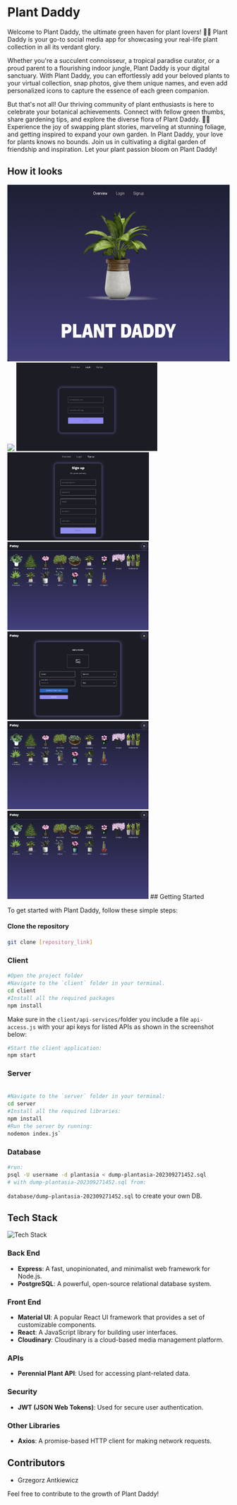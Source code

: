 # Plant Daddy

Welcome to Plant Daddy, the ultimate green haven for plant lovers! 🌿🌸 Plant Daddy is your go-to social media app for showcasing your real-life plant collection in all its verdant glory.

Whether you're a succulent connoisseur, a tropical paradise curator, or a proud parent to a flourishing indoor jungle, Plant Daddy is your digital sanctuary. With Plant Daddy, you can effortlessly add your beloved plants to your virtual collection, snap photos, give them unique names, and even add personalized icons to capture the essence of each green companion.

But that's not all! Our thriving community of plant enthusiasts is here to celebrate your botanical achievements. Connect with fellow green thumbs, share gardening tips, and explore the diverse flora of Plant Daddy. 🌼🌱 Experience the joy of swapping plant stories, marveling at stunning foliage, and getting inspired to expand your own garden. In Plant Daddy, your love for plants knows no bounds. Join us in cultivating a digital garden of friendship and inspiration. Let your plant passion bloom on Plant Daddy!

## How it looks
<img src='screens/Screenshot 2023-10-25 at 14.56.01.png' height=400> 
<img src='screens/service_popup.png' height=200> <img src='screens/Screenshot 2023-10-25 at 14.56.27.png' height=200> <img src='screens/Screenshot 2023-10-25 at 14.56.39.png' height=200> 


<img src='screens/Screenshot 2023-10-25 at 14.56.56.png' height=200>
<img src='screens/Screenshot 2023-10-25 at 14.57.09.png' height=200>
<img src='screens/Screenshot 2023-10-25 at 14.56.56.png' height=200>
<img src='screens/Screenshot 2023-10-25 at 14.56.56.png' height=200>
## Getting Started

To get started with Plant Daddy, follow these simple steps:

#### Clone the repository

```bash
git clone [repository_link]
```

### Client

```bash
#Open the project folder
#Navigate to the `client` folder in your terminal.
cd client
#Install all the required packages
npm install
```

Make sure in the `client/api-services/`folder you include a file `api-access.js` with your api keys for listed APIs as shown in the screenshot below:

```bash
#Start the client application:
npm start
```

### Server

```bash

#Navigate to the `server` folder in your terminal:
cd server
#Install all the required libraries:
npm install
#Run the server by running:
nodemon index.js`
```

### Database

```bash
#run:
psql -U username -d plantasia < dump-plantasia-202309271452.sql
# with dump-plantasia-202309271452.sql from:
```

`database/dump-plantasia-202309271452.sql`
to create your own DB.

## Tech Stack

![Tech Stack](https://skillicons.dev/icons?i=js,react,postgres,express,nodejs,css,docker,materialui)

### Back End

- **Express**: A fast, unopinionated, and minimalist web framework for Node.js.
- **PostgreSQL**: A powerful, open-source relational database system.

### Front End

- **Material UI**: A popular React UI framework that provides a set of customizable components.
- **React**: A JavaScript library for building user interfaces.
- **Cloudinary**: Cloudinary is a cloud-based media management platform.

### APIs

- **Perennial Plant API**: Used for accessing plant-related data.

### Security

- **JWT (JSON Web Tokens)**: Used for secure user authentication.

### Other Libraries

- **Axios**: A promise-based HTTP client for making network requests.

## Contributors

- Grzegorz Antkiewicz

Feel free to contribute to the growth of Plant Daddy!
